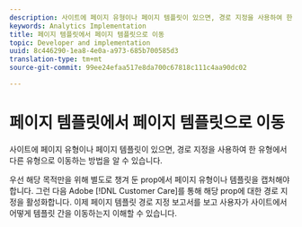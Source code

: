 ```yaml
---
description: 사이트에 페이지 유형이나 페이지 템플릿이 있으면, 경로 지정을 사용하여 한 유형에서 다른 유형으로 이동하는 방법을 알 수 있습니다.
keywords: Analytics Implementation
title: 페이지 템플릿에서 페이지 템플릿으로 이동
topic: Developer and implementation
uuid: 8c446290-1ea8-4e0a-a973-685b700585d3
translation-type: tm+mt
source-git-commit: 99ee24efaa517e8da700c67818c111c4aa90dc02

---
```



# 페이지 템플릿에서 페이지 템플릿으로 이동

사이트에 페이지 유형이나 페이지 템플릿이 있으면, 경로 지정을 사용하여 한 유형에서 다른 유형으로 이동하는 방법을 알 수 있습니다.

우선 해당 목적만을 위해 별도로 챙겨 둔 prop에서 페이지 유형이나 템플릿을 캡처해야 합니다. 그런 다음 Adobe [!DNL Customer Care]를 통해 해당 prop에 대한 경로 지정을 활성화합니다. 이제 페이지 템플릿 경로 지정 보고서를 보고 사용자가 사이트에서 어떻게 템플릿 간을 이동하는지 이해할 수 있습니다.
